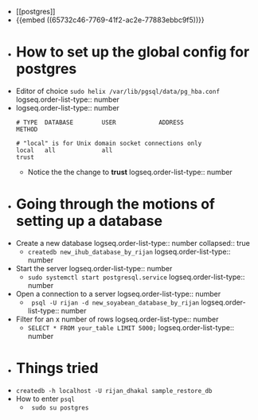 - [[postgres]]
- {{embed ((65732c46-7769-41f2-ac2e-77883ebbc9f5))}}
- # How to set up the global config for postgres
- Editor of choice `sudo helix /var/lib/pgsql/data/pg_hba.conf`
  logseq.order-list-type:: number
- logseq.order-list-type:: number
  ```
  # TYPE  DATABASE        USER            ADDRESS                 METHOD
  
  # "local" is for Unix domain socket connections only
  local   all             all                                     trust
  
  ```
	- Notice the the change to **trust**
	  logseq.order-list-type:: number
- # Going through the motions of setting up a database
- Create a new database
  logseq.order-list-type:: number
  collapsed:: true
	- `createdb new_ihub_database_by_rijan`
	  logseq.order-list-type:: number
- Start the server
  logseq.order-list-type:: number
	- `sudo systemctl start postgresql.service`
	  logseq.order-list-type:: number
- Open a connection to a server
  logseq.order-list-type:: number
	- ` psql -U rijan -d new_soyabean_database_by_rijan`
	  logseq.order-list-type:: number
- Filter for an x number of rows
  logseq.order-list-type:: number
	- `SELECT * FROM your_table LIMIT 5000;`
	  logseq.order-list-type:: number
- # Things tried
- `createdb -h localhost -U rijan_dhakal sample_restore_db`
- How to enter `psql`
	- ` sudo su postgres`